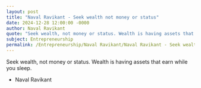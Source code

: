 ```yaml
---
layout: post
title: "Naval Ravikant - Seek wealth not money or status"
date: 2024-12-28 12:00:00 -0000
author: Naval Ravikant
quote: "Seek wealth, not money or status. Wealth is having assets that earn while you sleep."
subject: Entrepreneurship
permalink: /Entrepreneurship/Naval Ravikant/Naval Ravikant - Seek wealth not money or status
---
```


Seek wealth, not money or status. Wealth is having assets that earn while you sleep.

- Naval Ravikant
